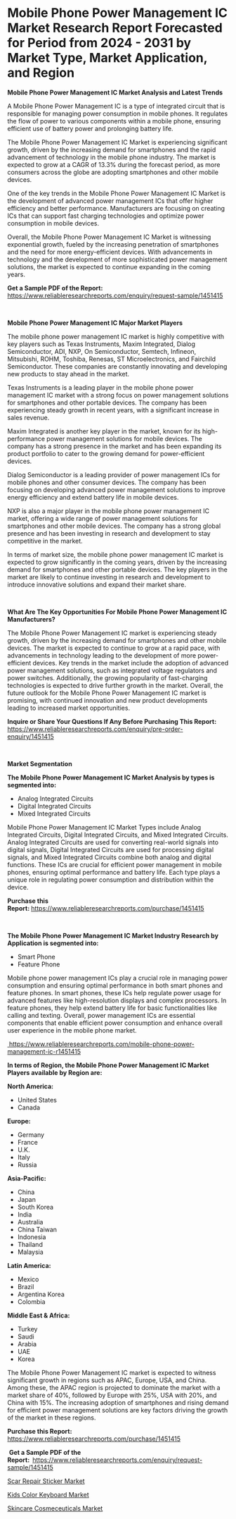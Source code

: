 <p><h1>Mobile Phone Power Management IC Market Research Report Forecasted for Period from 2024 -  2031 by Market Type, Market Application, and Region</h1></p><p><strong>Mobile Phone Power Management IC Market Analysis and Latest Trends</strong></p>
<p><p>A Mobile Phone Power Management IC is a type of integrated circuit that is responsible for managing power consumption in mobile phones. It regulates the flow of power to various components within a mobile phone, ensuring efficient use of battery power and prolonging battery life.</p><p>The Mobile Phone Power Management IC Market is experiencing significant growth, driven by the increasing demand for smartphones and the rapid advancement of technology in the mobile phone industry. The market is expected to grow at a CAGR of 13.3% during the forecast period, as more consumers across the globe are adopting smartphones and other mobile devices.</p><p>One of the key trends in the Mobile Phone Power Management IC Market is the development of advanced power management ICs that offer higher efficiency and better performance. Manufacturers are focusing on creating ICs that can support fast charging technologies and optimize power consumption in mobile devices.</p><p>Overall, the Mobile Phone Power Management IC Market is witnessing exponential growth, fueled by the increasing penetration of smartphones and the need for more energy-efficient devices. With advancements in technology and the development of more sophisticated power management solutions, the market is expected to continue expanding in the coming years.</p></p>
<p><strong>Get a Sample PDF of the Report:&nbsp;</strong> <a href="https://www.reliableresearchreports.com/enquiry/request-sample/1451415">https://www.reliableresearchreports.com/enquiry/request-sample/1451415</a></p>
<p>&nbsp;</p>
<p><strong>Mobile Phone Power Management IC Major Market Players</strong></p>
<p><p>The mobile phone power management IC market is highly competitive with key players such as Texas Instruments, Maxim Integrated, Dialog Semiconductor, ADI, NXP, On Semiconductor, Semtech, Infineon, Mitsubishi, ROHM, Toshiba, Renesas, ST Microelectronics, and Fairchild Semiconductor. These companies are constantly innovating and developing new products to stay ahead in the market. </p><p>Texas Instruments is a leading player in the mobile phone power management IC market with a strong focus on power management solutions for smartphones and other portable devices. The company has been experiencing steady growth in recent years, with a significant increase in sales revenue.</p><p>Maxim Integrated is another key player in the market, known for its high-performance power management solutions for mobile devices. The company has a strong presence in the market and has been expanding its product portfolio to cater to the growing demand for power-efficient devices.</p><p>Dialog Semiconductor is a leading provider of power management ICs for mobile phones and other consumer devices. The company has been focusing on developing advanced power management solutions to improve energy efficiency and extend battery life in mobile devices.</p><p>NXP is also a major player in the mobile phone power management IC market, offering a wide range of power management solutions for smartphones and other mobile devices. The company has a strong global presence and has been investing in research and development to stay competitive in the market.</p><p>In terms of market size, the mobile phone power management IC market is expected to grow significantly in the coming years, driven by the increasing demand for smartphones and other portable devices. The key players in the market are likely to continue investing in research and development to introduce innovative solutions and expand their market share.</p></p>
<p>&nbsp;</p>
<p><strong>What Are The Key Opportunities For Mobile Phone Power Management IC Manufacturers?</strong></p>
<p><p>The Mobile Phone Power Management IC market is experiencing steady growth, driven by the increasing demand for smartphones and other mobile devices. The market is expected to continue to grow at a rapid pace, with advancements in technology leading to the development of more power-efficient devices. Key trends in the market include the adoption of advanced power management solutions, such as integrated voltage regulators and power switches. Additionally, the growing popularity of fast-charging technologies is expected to drive further growth in the market. Overall, the future outlook for the Mobile Phone Power Management IC market is promising, with continued innovation and new product developments leading to increased market opportunities.</p></p>
<p><strong>Inquire or Share Your Questions If Any Before Purchasing This Report:</strong> <a href="https://www.reliableresearchreports.com/enquiry/pre-order-enquiry/1451415">https://www.reliableresearchreports.com/enquiry/pre-order-enquiry/1451415</a></p>
<p>&nbsp;</p>
<p><strong>Market Segmentation</strong></p>
<p><strong>The Mobile Phone Power Management IC Market Analysis by types is segmented into:</strong></p>
<p><ul><li>Analog Integrated Circuits</li><li>Digital Integrated Circuits</li><li>Mixed Integrated Circuits</li></ul></p>
<p><p>Mobile Phone Power Management IC Market Types include Analog Integrated Circuits, Digital Integrated Circuits, and Mixed Integrated Circuits. Analog Integrated Circuits are used for converting real-world signals into digital signals, Digital Integrated Circuits are used for processing digital signals, and Mixed Integrated Circuits combine both analog and digital functions. These ICs are crucial for efficient power management in mobile phones, ensuring optimal performance and battery life. Each type plays a unique role in regulating power consumption and distribution within the device.</p></p>
<p><strong>Purchase this Report:&nbsp;</strong><a href="https://www.reliableresearchreports.com/purchase/1451415">https://www.reliableresearchreports.com/purchase/1451415</a></p>
<p>&nbsp;</p>
<p><strong>The Mobile Phone Power Management IC Market Industry Research by Application is segmented into:</strong></p>
<p><ul><li>Smart Phone</li><li>Feature Phone</li></ul></p>
<p><p>Mobile phone power management ICs play a crucial role in managing power consumption and ensuring optimal performance in both smart phones and feature phones. In smart phones, these ICs help regulate power usage for advanced features like high-resolution displays and complex processors. In feature phones, they help extend battery life for basic functionalities like calling and texting. Overall, power management ICs are essential components that enable efficient power consumption and enhance overall user experience in the mobile phone market.</p></p>
<p><a href="https://www.reliableresearchreports.com/mobile-phone-power-management-ic-r1451415">&nbsp;https://www.reliableresearchreports.com/mobile-phone-power-management-ic-r1451415</a></p>
<p><strong>In terms of Region, the Mobile Phone Power Management IC Market Players available by Region are:</strong></p>
<p>
    <p> <strong> North America: </strong>
        <ul>
            <li>United States</li>
            <li>Canada</li>
        </ul>
        </p> 
    <p> <strong> Europe: </strong>
        <ul>
            <li>Germany</li>
            <li>France</li>
            <li>U.K.</li>
            <li>Italy</li>
            <li>Russia</li>
        </ul>
        </p> 
    <p> <strong> Asia-Pacific: </strong>
        <ul>
            <li>China</li>
            <li>Japan</li>
            <li>South Korea</li>
            <li>India</li>
            <li>Australia</li>
            <li>China Taiwan</li>
            <li>Indonesia</li>
            <li>Thailand</li>
            <li>Malaysia</li>
        </ul>
        </p> 
    <p> <strong> Latin America: </strong>
        <ul>
            <li>Mexico</li>
            <li>Brazil</li>
            <li>Argentina Korea</li>
            <li>Colombia</li>
        </ul>
        </p> 
    <p> <strong> Middle East & Africa: </strong>
        <ul>
            <li>Turkey</li>
            <li>Saudi</li>
            <li>Arabia</li>
            <li>UAE</li>
            <li>Korea</li>
        </ul>
    </p>
    </p>
<p><p>The Mobile Phone Power Management IC market is expected to witness significant growth in regions such as APAC, Europe, USA, and China. Among these, the APAC region is projected to dominate the market with a market share of 40%, followed by Europe with 25%, USA with 20%, and China with 15%. The increasing adoption of smartphones and rising demand for efficient power management solutions are key factors driving the growth of the market in these regions.</p></p>
<p><strong>Purchase this Report: </strong><a href="https://www.reliableresearchreports.com/purchase/1451415">https://www.reliableresearchreports.com/purchase/1451415</a></p>
<p>&nbsp;<strong>Get a Sample PDF of the Report:&nbsp;&nbsp;</strong><a href="https://www.reliableresearchreports.com/enquiry/request-sample/1451415">https://www.reliableresearchreports.com/enquiry/request-sample/1451415</a></p>
<p><strong></strong></p>
<p><p><a href="https://github.com/riwar777/Market-Research-Report-List-1/blob/main/scar-repair-sticker-market.md">Scar Repair Sticker Market</a></p><p><a href="https://github.com/Brown8Reggie/Market-Research-Report-List-1/blob/main/kids-color-keyboard-market.md">Kids Color Keyboard Market</a></p><p><a href="https://github.com/GaryrankliznmwoXff/Market-Research-Report-List-1/blob/main/skincare-cosmeceuticals-market.md">Skincare Cosmeceuticals Market</a></p></p>